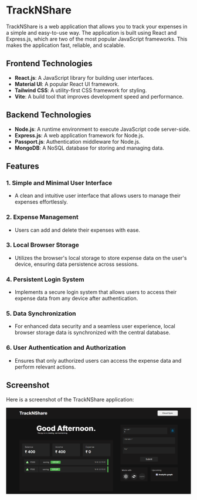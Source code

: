 # TrackNShare

TrackNShare is a web application that allows you to track your expenses in a simple and easy-to-use way. The application is built using React and Express.js, which are two of the most popular JavaScript frameworks. This makes the application fast, reliable, and scalable.

## Frontend Technologies
- **React.js**: A JavaScript library for building user interfaces.
- **Material UI**: A popular React UI framework.
- **Tailwind CSS**: A utility-first CSS framework for styling.
- **Vite**: A build tool that improves development speed and performance.

## Backend Technologies
- **Node.js**: A runtime environment to execute JavaScript code server-side.
- **Express.js**: A web application framework for Node.js.
- **Passport.js**: Authentication middleware for Node.js.
- **MongoDB**: A NoSQL database for storing and managing data.

## Features
### 1. **Simple and Minimal User Interface**
   - A clean and intuitive user interface that allows users to manage their expenses effortlessly.

### 2. **Expense Management**
   - Users can add and delete their expenses with ease.

### 3. **Local Browser Storage**
   - Utilizes the browser's local storage to store expense data on the user's device, ensuring data persistence across sessions.

### 4. **Persistent Login System**
   - Implements a secure login system that allows users to access their expense data from any device after authentication.

### 5. **Data Synchronization**
   - For enhanced data security and a seamless user experience, local browser storage data is synchronized with the central database.

### 6. **User Authentication and Authorization**
   - Ensures that only authorized users can access the expense data and perform relevant actions.

## Screenshot
Here is a screenshot of the TrackNShare application:

![TrackNShare Screenshot](Homepage.png)
